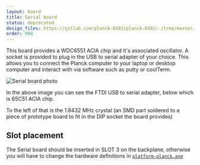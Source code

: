 ```yaml
---
layout: board
title: Serial board
status: deprecated
design_files: https://gitlab.com/planck-6502/planck-6502/-/tree/master/Hardware/serial_board
order: 998
---
```



This board provides a WDC6551 ACIA chip and it's associated oscillator. A socket is provided to plug in the USB to serial adapter of your choice. This allows you to connect the Planck computer to your laptop or desktop computer and interact with via software such as putty or coolTerm.

![Serial board photo](/img/serial_board.jpg)

In the above image you can see the FTDI USB to serial adapter, below which is 65C51 ACIA chip.

To the left of that is the 1.8432 MHz crystal (an SMD part soldered to a piece of prototype board to fit in the DIP socket the board provides)

## Slot placement

The Serial board should be inserted in SLOT 3 on the backplane, otherwise you will have to change the hardware definitions in [`platform-planck.asm`](https://gitlab.com/planck-6502/planck-6502/-/blob/master/Software/forth/platform/platform-planck.asm#L109)